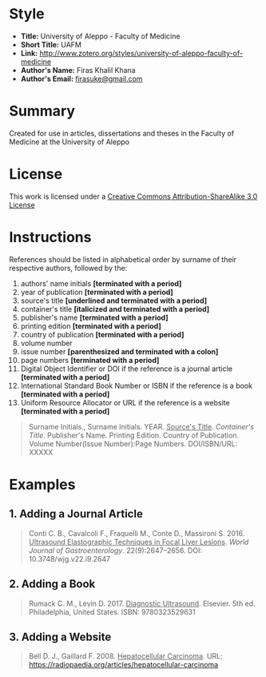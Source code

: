 # Style
 - **Title:** University of Aleppo - Faculty of Medicine
 - **Short Title:** UAFM
 - **Link:** http://www.zotero.org/styles/university-of-aleppo-faculty-of-medicine
 - **Author's Name:** Firas Khalil Khana
 - **Author's Email:** firasuke@gmail.com

# Summary
Created for use in articles, dissertations and theses in the Faculty of Medicine at the University of Aleppo

# License
This work is licensed under a [Creative Commons Attribution-ShareAlike 3.0 License](http://creativecommons.org/licenses/by-sa/3.0/)

# Instructions
References should be listed in alphabetical order by surname of their respective authors, followed by the:

 1. authors' name initials **[terminated with a period]**
 2. year of publication **[terminated with a period]**
 3. source's title **[underlined and terminated with a period]**
 4. container's title **[italicized and terminated with a period]**
 5. publisher's name **[terminated with a period]**
 6. printing edition **[terminated with a period]**
 7. country of publication **[terminated with a period]**
 8. volume number
 9. issue number **[parenthesized and terminated with a colon]**
 10. page numbers **[terminated with a period]**
 11. Digital Object Identifier or DOI if the reference is a journal article **[terminated with a period]**
 12. International Standard Book Number or ISBN if the reference is a book **[terminated with a period]**
 13. Uniform Resource Allocator or URL if the reference is a website **[terminated with a period]**

> Surname Initials., Surname Initials. YEAR. <ins>Source's Title</ins>. <em>Container's Title</em>. Publisher's Name. Printing Edition. Country of Publication. Volume Number(Issue Number):Page Numbers. DOI/ISBN/URL: XXXXX

# Examples
## 1. Adding a Journal Article
> Conti C. B., Cavalcoli F., Fraquelli M., Conte D., Massironi S. 2016. <ins>Ultrasound Elastographic Techniques in Focal Liver Lesions</ins>. <em>World Journal of Gastroenterology</em>. 22(9):2647–2656. DOI: 10.3748/wjg.v22.i9.2647

## 2. Adding a Book
> Rumack C. M., Leṿin D. 2017. <ins>Diagnostic Ultrasound</ins>. Elsevier. 5th ed. Philadelphia, United States. ISBN: 9780323529631

## 3. Adding a Website
> Bell D. J., Gaillard F. 2008. <ins>Hepatocellular Carcinoma</ins>. URL: https://radiopaedia.org/articles/hepatocellular-carcinoma
